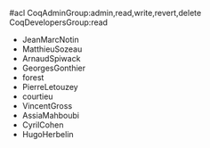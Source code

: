 #acl CoqAdminGroup:admin,read,write,revert,delete CoqDevelopersGroup:read
 * JeanMarcNotin
 * MatthieuSozeau
 * ArnaudSpiwack
 * GeorgesGonthier
 * forest
 * PierreLetouzey
 * courtieu
 * VincentGross
 * AssiaMahboubi
 * CyrilCohen
 * HugoHerbelin
